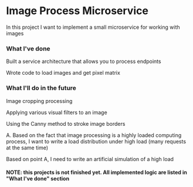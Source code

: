 
# Image Process Microservice
In this project I want to implement a small microservice for working with images

### What I've done
Built a service architecture that allows you to process endpoints

Wrote code to load images and get pixel matrix

### What I'll do in the future
Image cropping processing

Applying various visual filters to an image

Using the Canny method to stroke image borders

A. Based on the fact that image processing is a highly loaded computing process, I want to write a load distribution under high load (many requests at the same time)

Based on point A, I need to write an artificial simulation of a high load

#### NOTE: this projects is not finished yet. All implemented logic are listed in "What I've done" section






